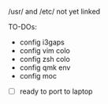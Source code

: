 /usr/ and /etc/ not yet linked

TO-DOs:
- config i3gaps
- config vim colo
- config zsh colo
- config qmk env
- config moc

- [ ] ready to port to laptop
